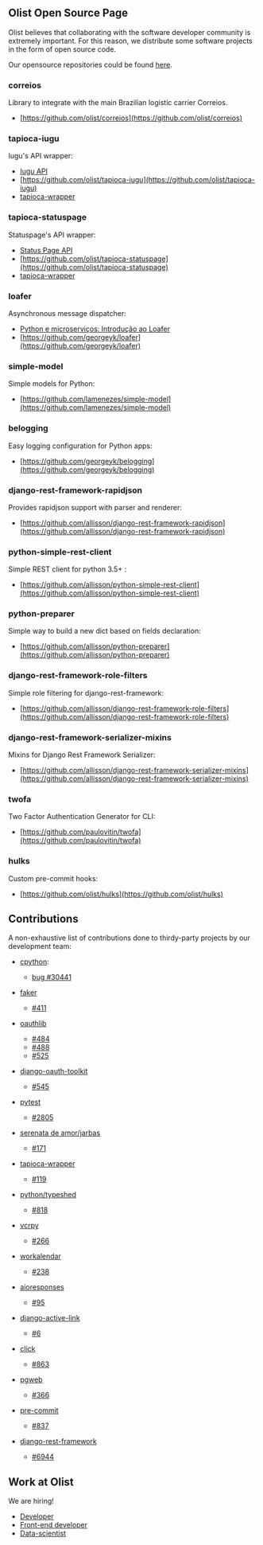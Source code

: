 ## Olist Open Source Page

Olist believes that collaborating with the software developer community is extremely important. For this reason, we distribute some software projects in the form of open source code.

Our opensource repositories could be found [here](https://github.com/olist).

### correios

Library to integrate with the main Brazilian logistic carrier Correios.

  * [https://github.com/olist/correios](https://github.com/olist/correios)


### tapioca-iugu

Iugu's API wrapper:

  * [Iugu API](https://dev.iugu.com/v1.0/reference)
  * [https://github.com/olist/tapioca-iugu](https://github.com/olist/tapioca-iugu)
  * [tapioca-wrapper](https://github.com/vintasoftware/tapioca-wrapper/)


### tapioca-statuspage

Statuspage's API wrapper:

  * [Status Page API](https://doers.statuspage.io/api/v1/)
  * [https://github.com/olist/tapioca-statuspage](https://github.com/olist/tapioca-statuspage)
  * [tapioca-wrapper](https://github.com/vintasoftware/tapioca-wrapper/)


### loafer

Asynchronous message dispatcher:

  * [Python e microserviços: Introdução ao Loafer](https://engineering.olist.com/python-e-microservicos-introducao-ao-loafer-11b047194b2a)
  * [https://github.com/georgeyk/loafer](https://github.com/georgeyk/loafer)


### simple-model

Simple models for Python:

  * [https://github.com/lamenezes/simple-model](https://github.com/lamenezes/simple-model)


### belogging

Easy logging configuration for Python apps:

  * [https://github.com/georgeyk/belogging](https://github.com/georgeyk/belogging)


### django-rest-framework-rapidjson

Provides rapidjson support with parser and renderer:

  * [https://github.com/allisson/django-rest-framework-rapidjson](https://github.com/allisson/django-rest-framework-rapidjson)


### python-simple-rest-client

Simple REST client for python 3.5+ :

  * [https://github.com/allisson/python-simple-rest-client](https://github.com/allisson/python-simple-rest-client)


### python-preparer

Simple way to build a new dict based on fields declaration:

  * [https://github.com/allisson/python-preparer](https://github.com/allisson/python-preparer)


### django-rest-framework-role-filters

Simple role filtering for django-rest-framework:

  * [https://github.com/allisson/django-rest-framework-role-filters](https://github.com/allisson/django-rest-framework-role-filters)


### django-rest-framework-serializer-mixins

Mixins for Django Rest Framework Serializer:

  * [https://github.com/allisson/django-rest-framework-serializer-mixins](https://github.com/allisson/django-rest-framework-serializer-mixins)

### twofa

Two Factor Authentication Generator for CLI:

  * [https://github.com/paulovitin/twofa](https://github.com/paulovitin/twofa)


### hulks

Custom pre-commit hooks:

  * [https://github.com/olist/hulks](https://github.com/olist/hulks)


## Contributions

A non-exhaustive list of contributions done to thirdy-party projects by our development team:

  * [cpython](https://github.com/python/cpython):
    * [bug #30441](https://github.com/python/cpython/pull/2409)

  * [faker](https://github.com/joke2k/faker)
    * [#411](https://github.com/joke2k/faker/pull/411)

  * [oauthlib](https://github.com/idan/oauthlib)
    * [#484](https://github.com/idan/oauthlib/pull/484)
    * [#488](https://github.com/oauthlib/oauthlib/pull/488)
    * [#525](https://github.com/oauthlib/oauthlib/pull/525)

  * [django-oauth-toolkit](https://github.com/evonove/django-oauth-toolkit)
    * [#545](https://github.com/evonove/django-oauth-toolkit/pull/545)

  * [pytest](https://github.com/pytest-dev/pytest)
    * [#2805](https://github.com/pytest-dev/pytest/pull/2808)

  * [serenata de amor/jarbas](https://github.com/datasciencebr/jarbas)
    * [#171](https://github.com/datasciencebr/jarbas/pull/171)

  * [tapioca-wrapper](https://github.com/vintasoftware/tapioca-wrapper)
    * [#119](https://github.com/vintasoftware/tapioca-wrapper/pull/119)

  * [python/typeshed](https://github.com/python/typeshed)
    * [#818](https://github.com/python/typeshed/pull/818)

  * [vcrpy](https://github.com/kevin1024/vcrpy)
    * [#266](https://github.com/kevin1024/vcrpy/pull/266)

  * [workalendar](https://github.com/novafloss/workalendar)
    * [#238](https://github.com/novafloss/workalendar/pull/238)

  * [aioresponses](https://github.com/pnuckowski/aioresponses)
    * [#95](https://github.com/pnuckowski/aioresponses/pull/95)

  * [django-active-link](https://github.com/valerymelou/django-active-link)
    * [#6](https://github.com/valerymelou/django-active-link/pull/6)

  * [click](https://github.com/pallets/click)
    * [#863](https://github.com/pallets/click/pull/863)

  * [pgweb](https://github.com/sosedoff/pgweb)
    * [#366](https://github.com/sosedoff/pgweb/pull/366)

  * [pre-commit](https://github.com/pre-commit/pre-commit)
    * [#837](https://github.com/pre-commit/pre-commit/pull/837)

  * [django-rest-framework](https://github.com/encode/django-rest-framework)
    * [#6944](https://github.com/encode/django-rest-framework/pull/6944)

## Work at Olist

We are hiring!

* [Developer](https://github.com/olist/work-at-olist)
* [Front-end developer](https://github.com/olist/work-at-olist-front)
* [Data-scientist](https://github.com/olist/work-at-olist-data)
